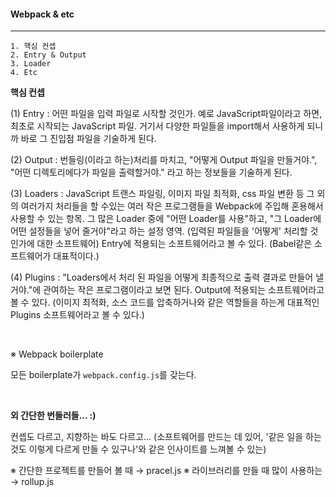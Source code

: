 #### Webpack & etc

---

```
1. 핵심 컨셉
2. Entry & Output
3. Loader
4. Etc
```

**핵심 컨셉**

(1) Entry
\: 어떤 파일을 입력 파일로 시작할 것인가.
예로 JavaScript파일이라고 하면, 최초로 시작되는 JavaScript 파일. 거기서 다양한 파일들을 import해서 사용하게 되니까 바로 그 진입점 파일을 기술하게 된다.

(2) Output
\: 번들링(이라고 하는)처리를 마치고, "어떻게 Output 파일을 만들거야.", "어떤 디렉토리에다가 파일을 출력할거야." 라고 하는 정보들을 기술하게 된다.

(3) Loaders
\: JavaScript 트랜스 파일링, 이미지 파일 최적화, css 파일 변환 등 그 외의 여러가지 처리들을 할 수있는 여러 작은 프로그램들을 Webpack에 주입해 혼용해서 사용할 수 있는 항목.
그 많은 Loader 중에 "어떤 Loader를 사용"하고, "그 Loader에 어떤 설정들을 넣어 줄거야"라고 하는 설정 영역. (입력된 파일들을 '어떻게' 처리할 것인가에 대한 소프트웨어)
Entry에 적용되는 소프트웨어라고 볼 수 있다. (Babel같은 소프트웨어가 대표적이다.)

(4) Plugins
\: "Loaders에서 처리 된 파일을 어떻게 최종적으로 출력 결과로 만들어 낼 거야."에 관여하는 작은 프로그램이라고 보면 된다.
Output에 적용되는 소프트웨어라고 볼 수 있다. (이미지 최적화, 소스 코드를 압축하거나와 같은 역할들을 하는게 대표적인 Plugins 소프트웨어라고 볼 수 있다.)

<br />

※ Webpack boilerplate

모든 boilerplate가 `webpack.config.js`를 갖는다.

<br />

**외 간단한 번들러들... :)**

컨셉도 다르고, 지향하는 바도 다르고...
(소프트웨어를 만드는 데 있어, '같은 일을 하는 것도 이렇게 다르게 만들 수 있구나'와 같은 인사이트를 느껴볼 수 있는)

※ 간단한 프로젝트를 만들어 볼 때 → pracel.js
※ 라이브러리를 만들 때 많이 사용하는 → rollup.js

